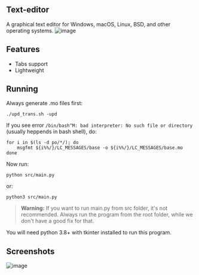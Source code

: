 ## Text-editor
A graphical text editor for Windows, macOS, Linux, BSD, and other operating systems.
![image](https://user-images.githubusercontent.com/77564176/166142583-5fe685a1-21a4-44e1-8088-73ca27e0b04a.png)

## Features
* Tabs support
* Lightweight

## Running
Always generate .mo files first:
```
./upd_trans.sh -upd
```

If you see error ```/bin/bash^M: bad interpreter: No such file or directory``` (usually heppends in bash shell), do:
```
for i in $(ls -d po/*/); do
    msgfmt ${i%%/}/LC_MESSAGES/base -o ${i%%/}/LC_MESSAGES/base.mo
done
```

Now run:
```
python src/main.py
```

or:
```
python3 src/main.py
```

> **Warning:** If you want to run main.py from src folder, it's not recommended. Always run the program from the root folder, while we don't have a good fix for that.

You will need python 3.8+ with tkinter installed to run this program.

## Screenshots
![image](https://user-images.githubusercontent.com/77564176/166142604-791a81ca-4f4c-47db-b037-b5525c7cf313.png)